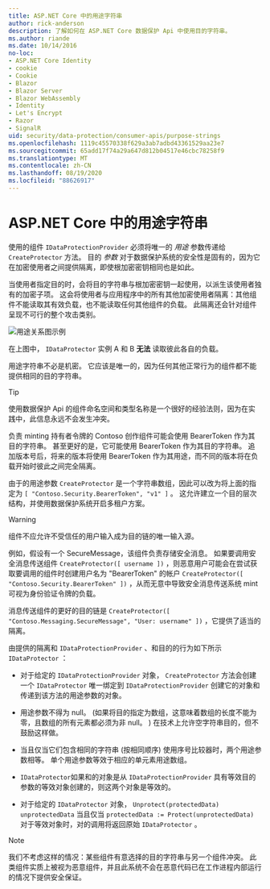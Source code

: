 ```yaml
---
title: ASP.NET Core 中的用途字符串
author: rick-anderson
description: 了解如何在 ASP.NET Core 数据保护 Api 中使用目的字符串。
ms.author: riande
ms.date: 10/14/2016
no-loc:
- ASP.NET Core Identity
- cookie
- Cookie
- Blazor
- Blazor Server
- Blazor WebAssembly
- Identity
- Let's Encrypt
- Razor
- SignalR
uid: security/data-protection/consumer-apis/purpose-strings
ms.openlocfilehash: 1119c45570338f629a3ab7adbd43361529aa23e7
ms.sourcegitcommit: 65add17f74a29a647d812b04517e46cbc78258f9
ms.translationtype: MT
ms.contentlocale: zh-CN
ms.lasthandoff: 08/19/2020
ms.locfileid: "88626917"
---
```

# <a name="purpose-strings-in-aspnet-core"></a>ASP.NET Core 中的用途字符串

<a name="data-protection-consumer-apis-purposes"></a>

使用的组件 `IDataProtectionProvider` 必须将唯一的 *用途* 参数传递给 `CreateProtector` 方法。 目的 *参数* 对于数据保护系统的安全性是固有的，因为它在加密使用者之间提供隔离，即使根加密密钥相同也是如此。

当使用者指定目的时，会将目的字符串与根加密密钥一起使用，以派生该使用者独有的加密子项。 这会将使用者与应用程序中的所有其他加密使用者隔离：其他组件不能读取其有效负载，也不能读取任何其他组件的负载。 此隔离还会针对组件呈现不可行的整个攻击类别。

![用途关系图示例](purpose-strings/_static/purposes.png)

在上图中， `IDataProtector` 实例 A 和 B **无法** 读取彼此各自的负载。

用途字符串不必是机密。 它应该是唯一的，因为任何其他正常行为的组件都不能提供相同的目的字符串。

>[!TIP]
> 使用数据保护 Api 的组件命名空间和类型名称是一个很好的经验法则，因为在实践中，此信息永远不会发生冲突。
>
>负责 minting 持有者令牌的 Contoso 创作组件可能会使用 BearerToken 作为其目的字符串。 甚至更好的是，它可能使用 BearerToken 作为其目的字符串。 追加版本号后，将来的版本将使用 BearerToken 作为其用途，而不同的版本将在负载开始时彼此之间完全隔离。

由于的用途参数 `CreateProtector` 是一个字符串数组，因此可以改为将上面的指定为 `[ "Contoso.Security.BearerToken", "v1" ]` 。 这允许建立一个目的层次结构，并使用数据保护系统开启多租户方案。

<a name="data-protection-contoso-purpose"></a>

>[!WARNING]
> 组件不应允许不受信任的用户输入成为目的链的唯一输入源。
>
>例如，假设有一个 SecureMessage，该组件负责存储安全消息。 如果要调用安全消息传送组件 `CreateProtector([ username ])` ，则恶意用户可能会在尝试获取要调用的组件时创建用户名为 "BearerToken" 的帐户 `CreateProtector([ "Contoso.Security.BearerToken" ])` ，从而无意中导致安全消息传送系统 mint 可视为身份验证令牌的负载。
>
>消息传送组件的更好的目的链是 `CreateProtector([ "Contoso.Messaging.SecureMessage", "User: username" ])` ，它提供了适当的隔离。

由提供的隔离和 `IDataProtectionProvider` 、和目的的行为如下所示 `IDataProtector` ：

* 对于给定的 `IDataProtectionProvider` 对象， `CreateProtector` 方法会创建一个 `IDataProtector` 唯一绑定到 `IDataProtectionProvider` 创建它的对象和传递到该方法的用途参数的对象。

* 用途参数不得为 null。  (如果将目的指定为数组，这意味着数组的长度不能为零，且数组的所有元素都必须为非 null。 ) 在技术上允许空字符串目的，但不鼓励这样做。

* 当且仅当它们包含相同的字符串 (按相同顺序) 使用序号比较器时，两个用途参数相等。 单个用途参数等效于相应的单元素用途数组。

* `IDataProtector`如果和的对象是从 `IDataProtectionProvider` 具有等效目的参数的等效对象创建的，则这两个对象是等效的。

* 对于给定的 `IDataProtector` 对象， `Unprotect(protectedData)` `unprotectedData` 当且仅当 `protectedData := Protect(unprotectedData)` 对于等效对象时，对的调用将返回原始 `IDataProtector` 。

> [!NOTE]
> 我们不考虑这样的情况：某些组件有意选择的目的字符串与另一个组件冲突。 此类组件实质上被视为恶意组件，并且此系统不会在恶意代码已在工作进程内部运行的情况下提供安全保证。
